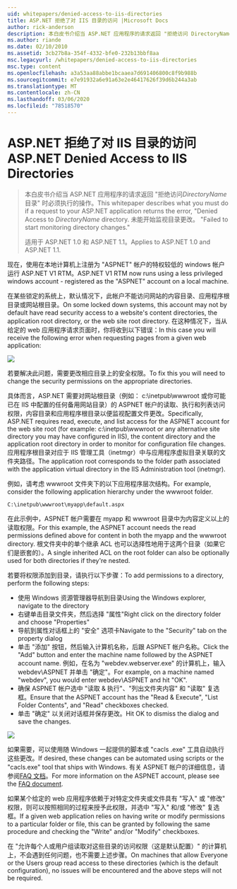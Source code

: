 ```yaml
---
uid: whitepapers/denied-access-to-iis-directories
title: ASP.NET 拒绝了对 IIS 目录的访问 |Microsoft Docs
author: rick-anderson
description: 本白皮书介绍当 ASP.NET 应用程序的请求返回 "拒绝访问 DirectoryName 目录" 时必须执行的操作。 无法进行 。
ms.author: riande
ms.date: 02/10/2010
ms.assetid: 3cb27b8a-354f-4332-bfe0-232b13bbf8aa
msc.legacyurl: /whitepapers/denied-access-to-iis-directories
msc.type: content
ms.openlocfilehash: a3a53aa88abbe1bcaaea7d691406800c8f9b988b
ms.sourcegitcommit: e7e91932a6e91a63e2e46417626f39d6b244a3ab
ms.translationtype: MT
ms.contentlocale: zh-CN
ms.lasthandoff: 03/06/2020
ms.locfileid: "78518570"
---
```

# <a name="aspnet-denied-access-to-iis-directories"></a><span data-ttu-id="6907e-104">ASP.NET 拒绝了对 IIS 目录的访问</span><span class="sxs-lookup"><span data-stu-id="6907e-104">ASP.NET Denied Access to IIS Directories</span></span>

> <span data-ttu-id="6907e-105">本白皮书介绍当 ASP.NET 应用程序的请求返回 "拒绝访问*DirectoryName*目录" 时必须执行的操作。</span><span class="sxs-lookup"><span data-stu-id="6907e-105">This whitepaper describes what you must do if a request to your ASP.NET application returns the error, "Denied Access to *DirectoryName* directory.</span></span> <span data-ttu-id="6907e-106">未能开始监视目录更改。 "</span><span class="sxs-lookup"><span data-stu-id="6907e-106">Failed to start monitoring directory changes."</span></span>
> 
> <span data-ttu-id="6907e-107">适用于 ASP.NET 1.0 和 ASP.NET 1.1。</span><span class="sxs-lookup"><span data-stu-id="6907e-107">Applies to ASP.NET 1.0 and ASP.NET 1.1.</span></span>

<span data-ttu-id="6907e-108">现在，使用在本地计算机上注册为 "ASPNET" 帐户的特权较低的 windows 帐户运行 ASP.NET V1 RTM。</span><span class="sxs-lookup"><span data-stu-id="6907e-108">ASP.NET V1 RTM now runs using a less privileged windows account - registered as the "ASPNET" account on a local machine.</span></span>

<span data-ttu-id="6907e-109">在某些锁定的系统上，默认情况下，此帐户不能访问网站的内容目录、应用程序根目录或网站根目录。</span><span class="sxs-lookup"><span data-stu-id="6907e-109">On some locked down systems, this account may not by default have read security access to a website's content directories, the application root directory, or the web site root directory.</span></span> <span data-ttu-id="6907e-110">在这种情况下，当从给定的 web 应用程序请求页面时，你将收到以下错误：</span><span class="sxs-lookup"><span data-stu-id="6907e-110">In this case you will receive the following error when requesting pages from a given web application:</span></span>

![](denied-access-to-iis-directories/_static/image1.jpg)

<span data-ttu-id="6907e-111">若要解决此问题，需要更改相应目录上的安全权限。</span><span class="sxs-lookup"><span data-stu-id="6907e-111">To fix this you will need to change the security permissions on the appropriate directories.</span></span>

<span data-ttu-id="6907e-112">具体而言，ASP.NET 需要对网站根目录（例如： c:\inetpub\wwwroot 或你可能已在 IIS 中配置的任何备用网站目录）的 ASPNET 帐户的读取、执行和列表访问权限，内容目录和应用程序根目录以便监视配置文件更改。</span><span class="sxs-lookup"><span data-stu-id="6907e-112">Specifically, ASP.NET requires read, execute, and list access for the ASPNET account for the web site root (for example: c:\inetpub\wwwroot or any alternative site directory you may have configured in IIS), the content directory and the application root directory in order to monitor for configuration file changes.</span></span> <span data-ttu-id="6907e-113">应用程序根目录对应于 IIS 管理工具（inetmgr）中与应用程序虚拟目录关联的文件夹路径。</span><span class="sxs-lookup"><span data-stu-id="6907e-113">The application root corresponds to the folder path associated with the application virtual directory in the IIS Administration tool (inetmgr).</span></span>

<span data-ttu-id="6907e-114">例如，请考虑 wwwroot 文件夹下的以下应用程序层次结构。</span><span class="sxs-lookup"><span data-stu-id="6907e-114">For example, consider the following application hierarchy under the wwwroot folder.</span></span>

`C:\inetpub\wwwroot\myapp\default.aspx`

<span data-ttu-id="6907e-115">在此示例中，ASPNET 帐户需要在 myapp 和 wwwroot 目录中为内容定义以上的读取权限。</span><span class="sxs-lookup"><span data-stu-id="6907e-115">For this example, the ASPNET account needs the read permissions defined above for content in both the myapp and the wwwroot directory.</span></span> <span data-ttu-id="6907e-116">根文件夹中的单个继承 ACL 也可以选择性地用于这两个目录（如果它们是嵌套的）。</span><span class="sxs-lookup"><span data-stu-id="6907e-116">A single inherited ACL on the root folder can also be optionally used for both directories if they're nested.</span></span>

<span data-ttu-id="6907e-117">若要将权限添加到目录，请执行以下步骤：</span><span class="sxs-lookup"><span data-stu-id="6907e-117">To add permissions to a directory, perform the following steps:</span></span>

- <span data-ttu-id="6907e-118">使用 Windows 资源管理器导航到目录</span><span class="sxs-lookup"><span data-stu-id="6907e-118">Using the Windows explorer, navigate to the directory</span></span>
- <span data-ttu-id="6907e-119">右键单击目录文件夹，然后选择 "属性"</span><span class="sxs-lookup"><span data-stu-id="6907e-119">Right click on the directory folder and choose "Properties"</span></span>
- <span data-ttu-id="6907e-120">导航到属性对话框上的 "安全" 选项卡</span><span class="sxs-lookup"><span data-stu-id="6907e-120">Navigate to the "Security" tab on the property dialog</span></span>
- <span data-ttu-id="6907e-121">单击 "添加" 按钮，然后输入计算机名称，后跟 ASPNET 帐户名称。</span><span class="sxs-lookup"><span data-stu-id="6907e-121">Click the "Add" button and enter the machine name followed by the ASPNET account name.</span></span> <span data-ttu-id="6907e-122">例如，在名为 "webdev.webserver.exe" 的计算机上，输入 webdev\ASPNET 并单击 "确定"。</span><span class="sxs-lookup"><span data-stu-id="6907e-122">For example, on a machine named "webdev", you would enter webdev\ASPNET and hit "OK".</span></span>
- <span data-ttu-id="6907e-123">确保 ASPNET 帐户选中 "读取 &amp; 执行"、"列出文件夹内容" 和 "读取" 复选框。</span><span class="sxs-lookup"><span data-stu-id="6907e-123">Ensure that the ASPNET account has the "Read &amp; Execute", "List Folder Contents", and "Read" checkboxes checked.</span></span>
- <span data-ttu-id="6907e-124">单击 "确定" 以关闭对话框并保存更改。</span><span class="sxs-lookup"><span data-stu-id="6907e-124">Hit OK to dismiss the dialog and save the changes.</span></span>

![](denied-access-to-iis-directories/_static/image2.jpg)

<span data-ttu-id="6907e-125">如果需要，可以使用随 Windows 一起提供的脚本或 "cacls .exe" 工具自动执行这些更改。</span><span class="sxs-lookup"><span data-stu-id="6907e-125">If desired, these changes can be automated using scripts or the "cacls.exe" tool that ships with Windows.</span></span> <span data-ttu-id="6907e-126">有关 ASPNET 帐户的详细信息，请参阅[FAQ 文档](https://go.microsoft.com/fwlink/?LinkId=5828)。</span><span class="sxs-lookup"><span data-stu-id="6907e-126">For more information on the ASPNET account, please see the [FAQ document](https://go.microsoft.com/fwlink/?LinkId=5828).</span></span>

<span data-ttu-id="6907e-127">如果某个给定的 web 应用程序依赖于对特定文件夹或文件具有 "写入" 或 "修改" 权限，则可以按照相同的过程来授予此权限，并选中 "写入" 和/或 "修改" 复选框。</span><span class="sxs-lookup"><span data-stu-id="6907e-127">If a given web application relies on having write or modify permissions to a particular folder or file, this can be granted by following the same procedure and checking the "Write" and/or "Modify" checkboxes.</span></span>

<span data-ttu-id="6907e-128">在 "允许每个人或用户组读取对这些目录的访问权限（这是默认配置）" 的计算机上，不会遇到任何问题，也不需要上述步骤。</span><span class="sxs-lookup"><span data-stu-id="6907e-128">On machines that allow Everyone or the Users group read access to these directories (which is the default configuration), no issues will be encountered and the above steps will not be required.</span></span>
